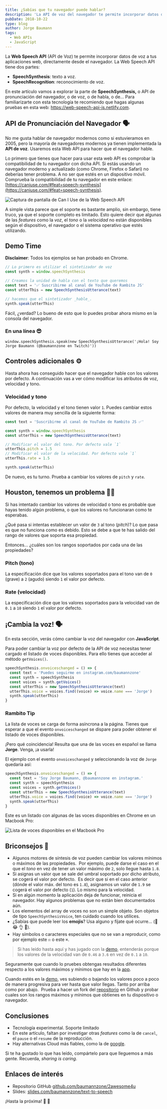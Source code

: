```yaml
---
title: ¿Sabías que tu navegador puede hablar?
description: 'La API de voz del navegador te permite incorporar datos de voz a tus aplicaciones web. ¡Haz que tu navegador hable!'
pubDate: 2018-10-22
type: blog
author: Jorge Baumann
tags:
  - Web APIs
  - JavaScript
---
```


La **Web Speech API** (API de Voz) te permite incorporar datos de voz a tus aplicaciones web, directamente desde el navegador.
La Web Speech API tiene dos partes:

- **SpeechSynthesis**: texto a voz.
- **SpeechRecognition**: reconocimiento de voz.

En este artículo vamos a explorar la parte de **SpeechSynthesis,** o API de pronunciación del navegador, o de voz, o de habla, o de…
Para familiarizarte con esta tecnología te recomiendo que hagas algunas pruebas en esta web: https://web-speech-api-js.netlify.com.

## API de Pronunciación del Navegador 🗣

No me gusta hablar de navegador modernos como si estuvieramos en 2005, pero la mayoría de navegadores modernos ya tienen implementada la **API de voz**. Usaremos esta Web API para hacer que el navegador hable.

Lo primero que tienes que hacer para usar esta web API es comprobar la compatibilidad de tu navegador con dicha API.
Si estás usando un navegador moderno y actualizado (como Chrome, Firefox o Safari) no deberías tener problema. A no ser que estés en un dispositivo móvil.
Comprueba la compatibilidad de tu navegador en este enlace: [https://caniuse.com/#feat=speech-synthesis](https://caniuse.com/#feat=speech-synthesis).

![Captura de pantalla de Can I Use de la Web Speech API](/blog/sabias-que-tu-navegador-puede-hablar/can-i-use.png)

A simple vista parece que el soporte es bastante amplio, sin embargo, tiene truco, ya que el soporte completo es limitado.
Esto quiere decir que algunas de las _features_ como la _voz_, el _tono_ o la _velocidad_ no están disponibles según el dispositivo, el navegador o el sistema operativo que estés utilizando.

## Demo Time

**Disclaimer**: Todos los ejemplos se han probado en Chrome.

```javascript
// Lo primero es utilizar el sintetizador de voz
const synth = window.speechSynthesis

// Creamos la unidad de habla con el texto que queremos
const text = '✅ Suscribirme al canal de YouTube de Rambito JS'
const utterThis = new SpeechSynthesisUtterance(text)

// hacemos que el sintetizador _hable_.
synth.speak(utterThis)
```

Fácil, ¿verdad? Lo bueno de esto que lo puedes probar ahora mismo en la consola del navegador.

### En una línea 😎

```
window.speechSynthesis.speak(new SpeechSynthesisUtterance('¡Hola! Soy Jorge Baumann (@baumannzone en Twitch)'))
```

## Controles adicionales ⚙️

Hasta ahora has conseguido hacer que el navegador hable con los valores por defecto. A continuación vas a ver cómo modificar los atributos de voz, velocidad y tono.

### Velocidad y tono

Por defecto, la velocidad y el tono tienen valor `1`. Puedes cambiar estos valores de manera muy sencilla de la siguiente forma:

```javascript
const text = 'Suscribirme al canal de YouTube de Rambito JS ✅'

const synth = window.speechSynthesis
const utterThis = new SpeechSynthesisUtterance(text)

// Modificar el valor del tono. Por defecto vale `1`
utterThis.pitch = 1.5
// Modificar el valor de la velocidad. Por defecto vale `1`
utterThis.rate = 1.5

synth.speak(utterThis)
```

De nuevo, es tu turno. Prueba a cambiar los valores de `pitch` y `rate`.

## Houston, tenemos un problema 👨‍🚀

Si has intentado cambiar los valores de velocidad o tono es probable que hayas tenido algún problema, o que los valores no funcionaran como te esperabas.

¿Qué pasa si intentas establecer un valor de `3` al tono (_pitch_)?
Lo que pasa es que no funciona como es debido. Esto se debe a que te has salido del rango de valores que soporta esa propiedad.

Entonces… ¿cuáles son los rangos soportados por cada una de las propiedades?

### Pitch (tono)

La especificación dice que los valores soportados para el tono van de `0` (grave) a `2` (agudo) siendo `1` el valor por defecto.

### Rate (velocidad)

La especificación dice que los valores soportados para la velocidad van de `0.1` a `10` siendo `1` el valor por defecto.

## ¡Cambia la voz! 🗣

En esta sección, verás cómo cambiar la voz del navegador con **JavaScript**.

Para poder cambiar la voz por defecto de la API de voz necesitas tener cargado el listado de voces disponibles.
Para ello tienes que acceder al método `getVoices()`.

```javascript
speechSynthesis.onvoiceschanged = () => {
  const text = 'Puedes seguirme en instagram.com/baumannzone'
  const synth = speechSynthesis
  const voices = synth.getVoices()
  const utterThis = new SpeechSynthesisUtterance(text)
  utterThis.voice = voices.find((voice) => voice.name === 'Jorge')
  synth.speak(utterThis)
}
```

### Rambito Tip

La lista de voces se carga de forma asíncrona a la página. Tienes que esperar a que el evento `onvoiceschanged` se dispare para poder obtener el listado de voces disponibles.

¡Pero qué coincidencia! Resulta que una de las voces en español se llama **Jorge**. Venga, ¡a usarla!

El ejemplo con el evento `onvoiceschanged` y seleccionando la voz de `Jorge` quedaría así:

```javascript
speechSynthesis.onvoiceschanged = () => {
  const text = 'Soy Jorge Baumann, @baumannzone en instagram.'
  const synth = speechSynthesis
  const voices = synth.getVoices()
  const utterThis = new SpeechSynthesisUtterance(text)
  utterThis.voice = voices.find((voice) => voice.name === 'Jorge')
  synth.speak(utterThis)
}
```

Este es un listado con algunas de las voces disponibles en Chrome en un Macbook Pro:

![Lista de voces disponibles en el Macbook Pro](/blog/sabias-que-tu-navegador-puede-hablar/voices-list.png)

## Briconsejos 🔧

- Algunos motores de síntesis de voz pueden cambiar los valores mínimos o máximos de las propiedades. 
  Por ejemplo, puede darse el caso en el que el _tono_ en vez de tener un valor máximo de `2`, solo llegue hasta `1.8`.
- Si asignas un valor que se sale del umbral soportado por dicho atributo, se cogerá el valor por defecto. 
  Es decir que si en el caso anterior (dónde el valor máx. del tono es `1.8`), asignamos un valor de `1.9` se cogerá el valor por defecto (`1`).
  Lo mismo para la velocidad.
- Si en algún momento la aplicación deja de funcionar, reinicia el navegador. Hay algunos problemas que no están bien documentados aún.
- Los elementos del array de voces no son un simple objeto. Son objetos de tipo `SpeechSynthesisVoice`, ten cuidado cuando los utilices.
- ¿Sabías que puede leer los **emojis**? Usa alguno y fíjate qué ocurre… (🦄 😂 👌 🐶).
- Hay símbolos o caracteres especiales que no se van a reproducir, como por ejemplo este `⍾` o este `⌘`.

> Si has leído hasta aquí y has jugado con la [demo](https://web-speech-api-js.netlify.com/), entenderás porque los valores de la velocidad van de `0.46` a `3.6` en vez de `0.1` a `10`.

Seguramente que cuando lo pruebes obtengas resultados diferentes respecto a los valores máximos y mínimos que hay en la [app](https://github.com/baumannzone/2awesome4u).

Cuando estés en la [demo](https://web-speech-api-js.netlify.com/#/custom), ves subiendo o bajando los valores poco a poco de manera progresiva para ver hasta que valor llegas. Tanto por arriba como por abajo. 
Prueba a hacer un fork del [repositorio](https://github.com/baumannzone/2awesome4u) en Github y probar cuales son los rangos máximos y mínimos que obtienes en tu dispositivo o navegador.

## Conclusiones

- Tecnología experimental. Soporte limitado
- En este artículo, faltan por investigar otras _features_ como la de `cancel`, el `pause` o el `resume` de la reproducción.
- Hay alternativas Cloud más fiables, como la de [google](https://cloud.google.com/speech-to-text/).

Si te ha gustado lo que has leído, compártelo para que lleguemos a más gente. Recuerda, _sharing is caring_.

## Enlaces de interés

- Repositorio GitHub [github.com/baumannzone/2awesome4u](https://github.com/baumannzone/2awesome4u/)
- Slides: [slides.com/baumannzone/text-to-speech](https://slides.com/baumannzone/text-to-speech/)

¡Hasta la próxima! 👋 👋
